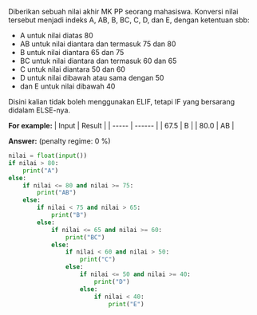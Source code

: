 Diberikan sebuah nilai akhir MK PP seorang mahasiswa. Konversi nilai tersebut menjadi indeks A, AB, B, BC, C, D, dan E, dengan ketentuan sbb:

+ A untuk nilai diatas 80
+ AB untuk nilai diantara dan termasuk 75 dan 80
+ B untuk nilai diantara 65 dan 75
+ BC untuk nilai diantara dan termasuk 60 dan 65
+ C untuk nilai diantara 50 dan 60
+ D untuk nilai dibawah atau sama dengan 50
+ dan E untuk nilai dibawah 40

Disini kalian tidak boleh menggunakan ELIF, tetapi IF yang bersarang didalam ELSE-nya.

**For example:**
| Input | Result |
| ----- | ------ |
| 67.5  |   B    |
| 80.0  |   AB   |

**Answer:** (penalty regime: 0 %)

```python
nilai = float(input())
if nilai > 80:
    print("A")
else:
    if nilai <= 80 and nilai >= 75:
        print("AB")
    else:
        if nilai < 75 and nilai > 65:
            print("B")
        else:
            if nilai <= 65 and nilai >= 60:
                print("BC")
            else:
                if nilai < 60 and nilai > 50:
                    print("C")
                else:
                    if nilai <= 50 and nilai >= 40:
                        print("D")
                    else:
                        if nilai < 40:
                            print("E")
```
